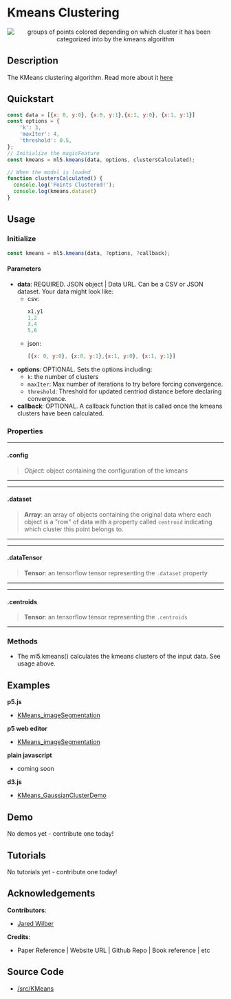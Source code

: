 # Kmeans Clustering

<center>
    <img style="display:block; max-height:20rem" alt="groups of points colored depending on which cluster it has been categorized into by the kmeans algorithm" src="_media/reference__header-kmeans.png">
</center>


## Description

The KMeans clustering algorithm. Read more about it [here](https://en.wikipedia.org/wiki/K-means_clustering)

## Quickstart

```js
const data = [{x: 0, y:0}, {x:0, y:1},{x:1, y:0}, {x:1, y:1}]
const options = {
    'k': 3,
    'maxIter': 4,
    'threshold': 0.5,
};
// Initialize the magicFeature
const kmeans = ml5.kmeans(data, options, clustersCalculated);

// When the model is loaded
function clustersCalculated() {
  console.log('Points Clustered!');
  console.log(kmeans.dataset)
}

```


## Usage

### Initialize

```js
const kmeans = ml5.kmeans(data, ?options, ?callback);
```

#### Parameters
* **data**: REQUIRED. JSON object | Data URL. Can be a CSV or JSON dataset. Your data might look like:
  * csv:
    ```js
    x1,y1
    1,2
    3,4
    5,6
    ```
  * json:
    ```js
    [{x: 0, y:0}, {x:0, y:1},{x:1, y:0}, {x:1, y:1}]
    ```
* **options**: OPTIONAL. Sets the options including:
  * `k`: the number of clusters
  * `maxIter`: Max number of iterations to try before forcing convergence.
  * `threshold`: Threshold for updated centriod distance before declaring convergence.
* **callback**: OPTIONAL. A callback function that is called once the kmeans clusters have been calculated.
  

### Properties


***
#### .config
> *Object*: object containing the configuration of the kmeans
***

***
#### .dataset
> **Array**: an array of objects containing the original data where each object is a "row" of data with a property called `centroid` indicating which cluster this point belongs to.
***
***
#### .dataTensor
> **Tensor**: an tensorflow tensor representing the `.dataset` property
***
***
#### .centroids
> **Tensor**: an tensorflow tensor representing the `.centroids` 
***



### Methods


* The ml5.kmeans() calculates the kmeans clusters of the input data. See usage above.


## Examples

**p5.js**
* [KMeans_imageSegmentation](https://github.com/ml5js/ml5-examples/tree/development/p5js/KMeans/KMeans_imageSegmentation/)

**p5 web editor**
* [KMeans_imageSegmentation](https://editor.p5js.org/ml5/sketches/KMeans_imageSegmentation/)

**plain javascript**
* coming soon

**d3.js**
* [KMeans_GaussianClusterDemo](https://github.com/ml5js/ml5-examples/tree/development/d3/KMeans/KMeans_GaussianClusterDemo)

## Demo

No demos yet - contribute one today!

## Tutorials

No tutorials yet - contribute one today!


## Acknowledgements

**Contributors**:
  * [Jared Wilber](https://www.jwilber.me/)

**Credits**:
  * Paper Reference | Website URL | Github Repo | Book reference | etc

## Source Code

* [/src/KMeans](https://github.com/ml5js/ml5-library/tree/development/src/KMeans)


